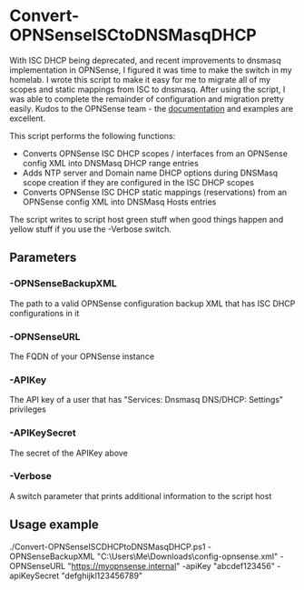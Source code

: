 # Convert-OPNSenseISCtoDNSMasqDHCP
With ISC DHCP being deprecated, and recent improvements to dnsmasq implementation in OPNSense, I figured it was time to make the switch in my homelab. I wrote this script to make it easy for me to migrate all of my scopes and static mappings from ISC to dnsmasq. After using the script, I was able to complete the remainder of configuration and migration pretty easily. Kudos to the OPNSense team - the [documentation](https://docs.opnsense.org/manual/dnsmasq.html) and examples are excellent.

This script performs the following functions:
- Converts OPNSense ISC DHCP scopes / interfaces from an OPNSense config XML into DNSMasq DHCP range entries
- Adds NTP server and Domain name DHCP options during DNSMasq scope creation if they are configured in the ISC DHCP scopes
- Converts OPNSense ISC DHCP static mappings (reservations) from an OPNSense config XML into DNSMasq Hosts entries

The script writes to script host green stuff when good things happen and yellow stuff if you use the -Verbose switch.

## Parameters
### -OPNSenseBackupXML
The path to a valid OPNSense configuration backup XML that has ISC DHCP configurations in it

### -OPNSenseURL
The FQDN of your OPNSense instance

### -APIKey
The API key of a user that has "Services: Dnsmasq DNS/DHCP: Settings" privileges

### -APIKeySecret
The secret of the APIKey above

### -Verbose
A switch parameter that prints additional information to the script host

## Usage example
./Convert-OPNSenseISCDHCPtoDNSMasqDHCP.ps1 -OPNSenseBackupXML "C:\Users\Me\Downloads\config-opnsense.xml" -OPNSenseURL "https://myopnsense.internal" -apiKey "abcdef123456" -apiKeySecret "defghijkl123456789"


